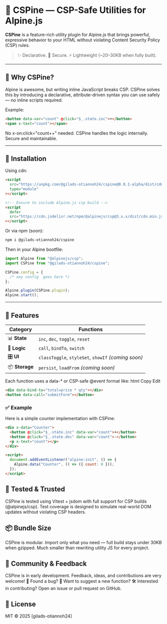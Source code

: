 # 🦴 CSPine — CSP-Safe Utilities for Alpine.js

**CSPine** is a feature-rich utility plugin for Alpine.js that brings powerful, expressive behavior to your HTML without violating Content Security Policy (CSP) rules.

> ✨ Declarative. 🔐 Secure. ⚡ Lightweight (~20–30KB when fully built).

---

## 🚀 Why CSPine?

Alpine is awesome, but writing inline JavaScript breaks CSP. CSPine solves this by introducing a declarative, attribute-driven syntax you can use safely — no inline scripts required.

Example:

```html
<button data-var="count" @click="$_.state.inc">+</button>
<span x-text="count"></span>
```

No x-on:click="count++" needed. CSPine handles the logic internally.
Secure and maintainable.

---

## 🔧 Installation

Using cdn:

```html Copy Edit
<script
  src="https://unpkg.com/@gilads-otiannoh24/cspine@0.0.1-alpha/dist/cdn.min.js"
  type="module"
></script>

<!-- Ensure to include Alpine.js csp build -->
<script
  defer
  src="https://cdn.jsdelivr.net/npm/@alpinejs/csp@3.x.x/dist/cdn.min.js"
></script>
```

Or via npm (soon):

```bash Copy Edit
npm i @gilads-otiannoh24/cspine
```

Then in your Alpine bootfile:

```js Copy Edit
import Alpine from "@alpinejs/csp";
import CSPine from "@gilads-otiannoh24/cspine";

CSPine.config = {
  /* any config  goes here */
};

Alpine.plugin(CSPine.plugin);
Alpine.start();
```

---

## 🧩 Features

| Category       | Functions                                           |
| -------------- | --------------------------------------------------- |
| 📊 **State**   | `inc`, `dec`, `toggle`, `reset`                     |
| 🧠 **Logic**   | `call`, `bindTo`, `switch`                          |
| 🎛️ **UI**      | `classToggle`, `styleSet`, `showIf` _(coming soon)_ |
| 📦 **Storage** | `persist`, `loadFrom` _(coming soon)_               |

Each function uses a data-\* or CSP-safe @event format like: html Copy Edit

```html
<div data-bind-to="total=price * qty"></div>
<button data-call="submitForm"></button>
```

### ✅ Example

Here is a simple counter implementation with CSPine:

```html Copy Edit
<div x-data="Counter">
  <button @click="$_.state.inc" data-var="count">+</button>
  <button @click="$_.state.dec" data-var="count">-</button>
  <p x-text="count"></p>
</div>

<script>
  document.addEventListener("alpine:init", () => {
    Alpine.data("Counter", () => ({ count: 0 }));
  });
</script>
```

## 🧪 Tested & Trusted

CSPine is tested using Vitest + jsdom with full support for
CSP builds (@alpinejs/csp). Test coverage is designed to simulate real-world DOM
updates without violating CSP headers.

## 📦 Bundle Size

CSPine is modular. Import
only what you need — full build stays under 30KB when gzipped. Much smaller than
rewriting utility JS for every project.

## 💬 Community & Feedback

CSPine is in early development. Feedback, ideas, and contributions are very welcome! 🐛 Found
a bug? 🧠 Want to suggest a new function? 🛠️ Interested in contributing? Open an
issue or pull request on GitHub.

## 📄 License

MIT © 2025 [gilads-otiannoh24]
